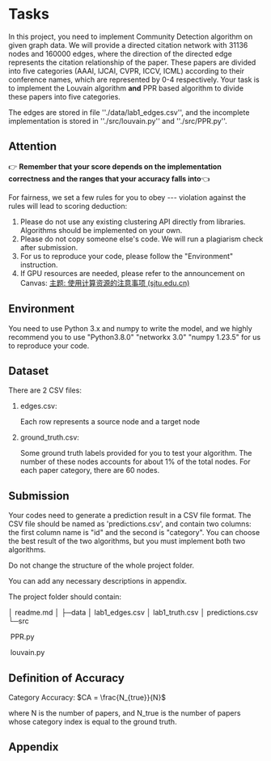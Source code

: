 # Tasks

In this project, you need to implement Community Detection algorithm on given graph data. We will provide a directed citation network with 31136 nodes and 160000 edges, where the direction of the directed edge represents the citation relationship of the paper. These papers are divided into five categories (AAAI, IJCAI, CVPR, ICCV, ICML) according to their conference names, which are represented by 0-4 respectively. Your task is to implement the Louvain algorithm **and** PPR based algorithm to divide these papers into five categories.

 The edges are stored in file ''./data/lab1_edges.csv'', and the incomplete implementation is stored in ''./src/louvain.py'' and ''./src/PPR.py''. 

## Attention

 👉 **Remember that your score depends on the implementation correctness and the ranges that your accuracy falls into**👈 

For fairness, we set a few rules for you to obey --- violation against the rules will lead to scoring deduction:

1. Please do not use any existing clustering API directly from libraries. Algorithms should be implemented on your own.
2. Please do not copy someone else's code. We will run a plagiarism check after submission. 
5. For us to reproduce your code, please follow the "Environment" instruction.
4. If GPU resources are needed, please refer to the announcement on Canvas: [主题: 使用计算资源的注意事项 (sjtu.edu.cn)](https://oc.sjtu.edu.cn/courses/53650/discussion_topics/123560)

## Environment

You need to use Python 3.x and numpy to write the model, and we highly recommend you to use "Python3.8.0" "networkx 3.0" "numpy 1.23.5" for us to reproduce your code.

## Dataset

There are 2 CSV files:

1. edges.csv:

   Each row represents a source node and a target node

2. ground_truth.csv:

   Some ground truth labels provided for you to test your algorithm. The number of these nodes accounts for about 1% of the total nodes. For each paper category, there are 60 nodes.


## Submission

Your codes need to generate a prediction result in a CSV file format. The CSV file should be named as 'predictions.csv', and contain two columns: the first column name is "id" and the second is "category".  You can choose the best result of the two algorithms, but you must implement both two algorithms.

Do not change the structure of the whole project folder. 

You can add any necessary descriptions in appendix.

The project folder should contain:

│  readme.md
│ 
├─data
│      lab1_edges.csv
│      lab1_truth.csv
│	  predictions.csv
└─src

​		PPR.py

​        louvain.py



## Definition of Accuracy

Category Accuracy: $CA = \frac{N_{true}}{N}$ 

where N is the number of papers, and N_true is the number of papers whose category index is equal to the ground truth. 



## Appendix